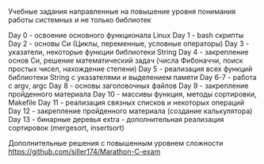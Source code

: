 Учебные задания направленные на повышение уровня понимания работы системных и не только библиотек

Day 0 - освоение основного функционала Linux
Day 1 - bash скрипты
Day 2 - основы Си (Циклы, переменные, условные операторы)
Day 3 - указатели, некоторые функции библиотеки String
Day 4 - закрепление основ Си, решение математический задач (числа Фибоначчи, поиск простых чисел, нахождение степени)
Day 5 - реализация всех функций библиотеки String с указателями и выделением памяти 
Day 6-7 - работа с argv, argc
Day 8 - основы заголовочных файлов
Day 9 - закрепление пройденного материала
Day 10 - массивы функция, методы сортировки, Makefile
Day 11 - реализация связных списков и некоторых операций
Day 12 - закрепление пройденного материала (создание калькулятора)
Day 13 - бинарные деревья
extra - дополнительная реализация сортировок (mergesort, insertsort)

Дополнительные решения с повышенным уровнем сложности 
https://github.com/siller174/Marathon-C-exam
